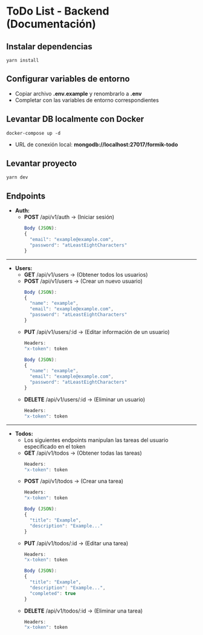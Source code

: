 # **ToDo List - Backend** (Documentación)

## Instalar dependencias
```
yarn install
```

## Configurar variables de entorno
- Copiar archivo __.env.example__ y renombrarlo a __.env__
- Completar con las variables de entorno correspondientes

## Levantar DB localmente con Docker
```
docker-compose up -d
```
- URL de conexión local: __mongodb://localhost:27017/formik-todo__

## Levantar proyecto
```
yarn dev
```

## Endpoints
- __Auth:__
  - __POST__ /api/v1/auth -> (Iniciar sesión)
    ```javascript
    Body (JSON):
    {
      "email": "example@example.com",
      "password": "atLeastEightCharacters"
    }
    ```
---
- __Users:__
  - __GET__ /api/v1/users -> (Obtener todos los usuarios)
  - __POST__ /api/v1/users -> (Crear un nuevo usuario)
    ```javascript
    Body (JSON):
    {
      "name": "example",
      "email": "example@example.com",
      "password": "atLeastEightCharacters"
    }
    ```
  - __PUT__ /api/v1/users/:id -> (Editar información de un usuario)
    ```javascript
    Headers:
    "x-token": token

    Body (JSON):
    {
      "name": "example",
      "email": "example@example.com",
      "password": "atLeastEightCharacters"
    }
    ```
  - __DELETE__ /api/v1/users/:id -> (Eliminar un usuario)
    ```javascript
    Headers:
    "x-token": token
    ```
---
- __Todos:__
  - Los siguientes endpoints manipulan las tareas del usuario especificado en el token
  - __GET__ /api/v1/todos -> (Obtener todas las tareas)
    ```javascript
    Headers:
    "x-token": token
    ```
  - __POST__ /api/v1/todos -> (Crear una tarea)
    ```javascript
    Headers:
    "x-token": token

    Body (JSON):
    {
      "title": "Example",
      "description": "Example..."
    }
    ```
  - __PUT__ /api/v1/todos/:id -> (Editar una tarea)
    ```javascript
    Headers:
    "x-token": token

    Body (JSON):
    {
      "title": "Example",
      "description": "Example...",
      "completed": true
    }
    ```
  - __DELETE__ /api/v1/todos/:id -> (Eliminar una tarea)
    ```javascript
    Headers:
    "x-token": token
    ```